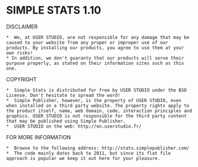 SIMPLE STATS 1.10
=================


DISCLAIMER

    *  We, at USER STUDIO, are not responsible for any damage that may be caused to your website from any proper or improper use of our products. By installing our products, you agree to use them at your own risks!
    * In addition, we don't guaranty that our products will serve their purpose properly, as stated on their information sites such as this one.


COPYRIGHT

    *  Simple Stats is distributed for free by USER STUDIO under the BSD License. Don't hesitate to spread the word!
    *  Simple Publisher, however, is the property of USER STUDIO, even when installed on a third party website. The property rights apply to the product itself, name, web domain, code, interaction principles and graphics. USER STUDIO is not responsible for the third party content that may be published using Simple Publisher.
    *  USER STUDIO on the web: http://en.userstudio.fr/
    
    
FOR MORE INFORMATION

    *  Browse to the following address: http://stats.simplepublisher.com/
    *  The code mainly dates back to 2011, but since its flat file approach is popular we keep it out here for your pleasure.
